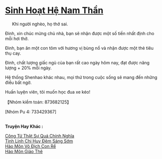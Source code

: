 <a href="https://truyentiki.com/sinh-hoat-he-nam-than.33735/" title="Sinh Hoạt Hệ Nam Thần"><h1>Sinh Hoạt Hệ Nam Thần</h1></a><div style="display:table"><img align="right" style="float: left; padding: 10px;" src="https://truyentiki.com/images/story/200x260/33735.jpg" alt="">Khi người nghèo, họ thở sai. <p></p> Đinh, xin chúc mừng chủ nhà, bạn sẽ nhận được một số tiền nhất định cho mỗi hơi thở. <p></p> Đinh, bạn ăn một con tôm với hương vị bùng nổ và nhận được một thẻ tiêu thụ cay. <p></p> Đinh, chất lượng giấc ngủ của bạn rất cao ngày hôm nay, đạt được năng lượng + 20% mỗi ngày. <p></p> Hệ thống Shenhao khác nhau, mọi thứ trong cuộc sống sẽ mang đến những điều bất ngờ. <p></p> Huấn luyện viên, tôi muốn học đua xe kéo! <p></p> 【Nhóm kiểm toán: 873682125】 <p></p> [Nhóm Pu 4: 733429367]</div><p><br><b>Truyện Hay Khác :</b></p><a href="https://truyentiki.com/cong-tu-that-su-qua-chinh-nghia.33734/" alt="Công Tử Thật Sự Quá Chính Nghĩa">Công Tử Thật Sự Quá Chính Nghĩa</a><br/><a href="https://www.plurk.com/p/nuzb7y" alt="Tinh Linh Chi Huy Đêm Sáng Sớm">Tinh Linh Chi Huy Đêm Sáng Sớm</a><br/><a href="https://github.com/nownovels/top500/tree/master/truyenhay/33934/" alt="Hào Môn Vô Địch Con Rể">Hào Môn Vô Địch Con Rể</a><br/><a href="https://www.pinterest.com/pin/594756694531470981" alt="Hào Môn Giảo Thê">Hào Môn Giảo Thê</a><br/>